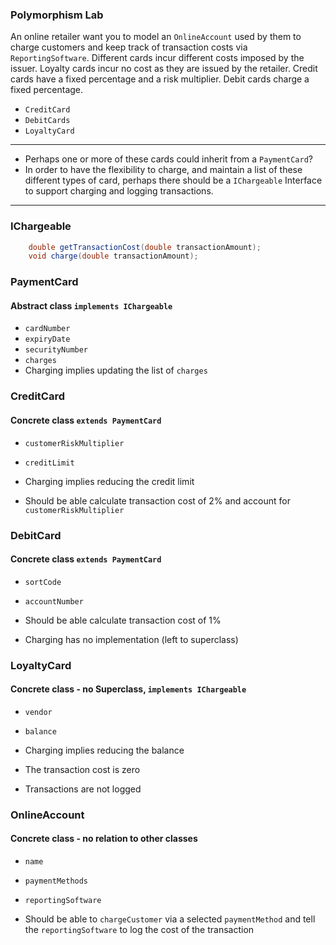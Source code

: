 ### Polymorphism Lab

An online retailer want you to model an `OnlineAccount` used by them to charge customers and keep track of transaction costs via `ReportingSoftware`. Different cards incur different costs imposed by the issuer. Loyalty cards incur no cost as they are issued by the retailer. Credit cards have a fixed percentage and a risk multiplier. Debit cards charge a fixed percentage.

- `CreditCard`
- `DebitCards`
- `LoyaltyCard`

<hr>

- Perhaps one or more of these cards could inherit from a `PaymentCard`?    
- In order to have the flexibility to charge, and maintain a list of these different types of card, perhaps there should be a `IChargeable` Interface to support charging and logging transactions.

<hr>


### IChargeable

```java
    double getTransactionCost(double transactionAmount);
    void charge(double transactionAmount);
```

### PaymentCard
#### Abstract class `implements IChargeable`
- `cardNumber`
- `expiryDate`
- `securityNumber`
- `charges`
- Charging implies updating the list of `charges`

### CreditCard
#### Concrete class `extends PaymentCard`
- `customerRiskMultiplier`
- `creditLimit`

- Charging implies reducing the credit limit
- Should be able calculate transaction cost of 2% and account for `customerRiskMultiplier`

### DebitCard
#### Concrete class `extends PaymentCard`
- `sortCode`
- `accountNumber`

- Should be able calculate transaction cost of 1%
- Charging has no implementation (left to superclass)

### LoyaltyCard
#### Concrete class - no Superclass, `implements IChargeable`
- `vendor`
- `balance`

- Charging implies reducing the balance
- The transaction cost is zero
- Transactions are not logged

### OnlineAccount
#### Concrete class - no relation to other classes
- `name`
- `paymentMethods`
- `reportingSoftware`

- Should be able to `chargeCustomer` via a selected `paymentMethod` and tell the `reportingSoftware` to log the cost of the transaction




